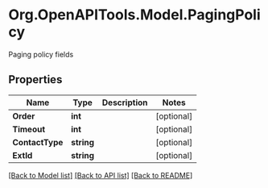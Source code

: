 # Org.OpenAPITools.Model.PagingPolicy
Paging policy fields
## Properties

Name | Type | Description | Notes
------------ | ------------- | ------------- | -------------
**Order** | **int** |  | [optional] 
**Timeout** | **int** |  | [optional] 
**ContactType** | **string** |  | [optional] 
**ExtId** | **string** |  | [optional] 

[[Back to Model list]](../README.md#documentation-for-models) [[Back to API list]](../README.md#documentation-for-api-endpoints) [[Back to README]](../README.md)

